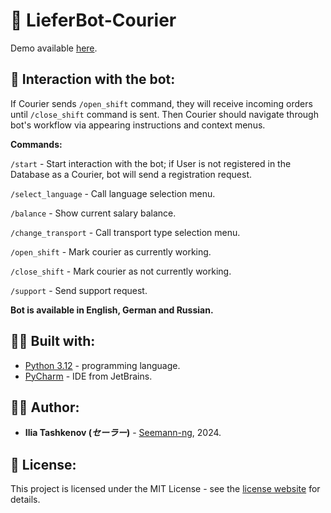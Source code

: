 # 🛵 LieferBot-Courier

Demo available [here](https://t.me/lcur_test_bot).

## 🤖 Interaction with the bot:

If Courier sends `/open_shift` command, they will receive incoming orders until `/close_shift` command is sent.
Then Courier should navigate through bot's workflow via appearing instructions and context menus.

__Commands:__

`/start` - Start interaction with the bot; if User is not registered in the Database as a Courier, bot will send a registration request.

`/select_language` - Call language selection menu.

`/balance` - Show current salary balance.

`/change_transport` - Call transport type selection menu.

`/open_shift` - Mark courier as currently working.

`/close_shift` - Mark courier as not currently working.

`/support` - Send support request.

__Bot is available in English, German and Russian.__

## 👨‍🔧 Built with:

* [Python 3.12](https://www.python.org/) - programming language.
* [PyCharm](https://www.jetbrains.com/pycharm/) - IDE from JetBrains.

## 👨‍💻 Author:

* **Ilia Tashkenov (_セーラー_)** - [Seemann-ng](https://github.com/Seemann-ng), 2024.

## 📝 License:

This project is licensed under the MIT License - see the [license website](https://opensource.org/licenses/MIT) for details.
